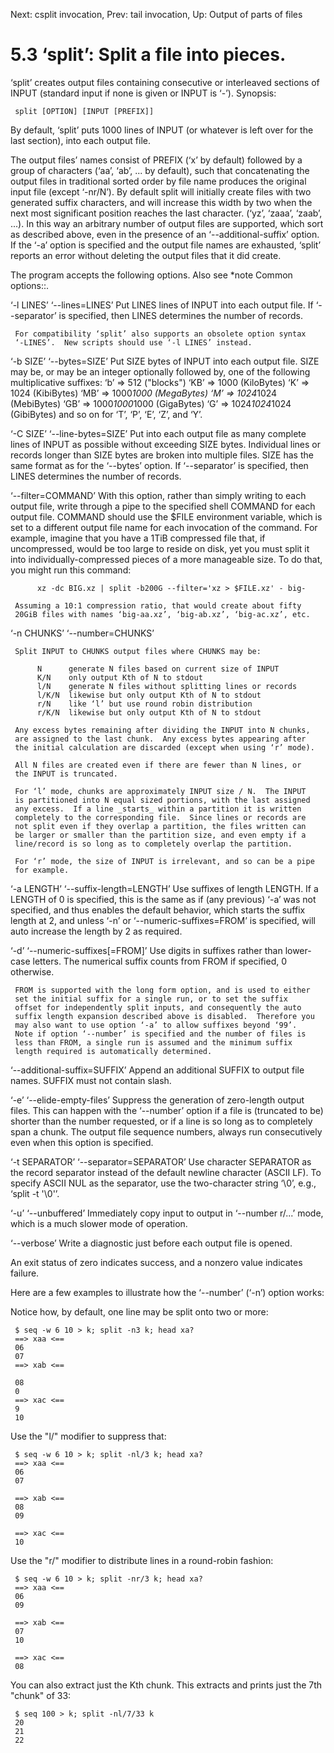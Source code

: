 Next: csplit invocation,  Prev: tail invocation,  Up: Output of parts of files

5.3 ‘split’: Split a file into pieces.
======================================

‘split’ creates output files containing consecutive or interleaved
sections of INPUT (standard input if none is given or INPUT is ‘-’).
Synopsis:

     split [OPTION] [INPUT [PREFIX]]

   By default, ‘split’ puts 1000 lines of INPUT (or whatever is left
over for the last section), into each output file.

   The output files’ names consist of PREFIX (‘x’ by default) followed
by a group of characters (‘aa’, ‘ab’, ... by default), such that
concatenating the output files in traditional sorted order by file name
produces the original input file (except ‘-nr/N’).  By default split
will initially create files with two generated suffix characters, and
will increase this width by two when the next most significant position
reaches the last character.  (‘yz’, ‘zaaa’, ‘zaab’, ...).  In this way
an arbitrary number of output files are supported, which sort as
described above, even in the presence of an ‘--additional-suffix’
option.  If the ‘-a’ option is specified and the output file names are
exhausted, ‘split’ reports an error without deleting the output files
that it did create.

   The program accepts the following options.  Also see *note Common
options::.

‘-l LINES’
‘--lines=LINES’
     Put LINES lines of INPUT into each output file.  If ‘--separator’
     is specified, then LINES determines the number of records.

     For compatibility ‘split’ also supports an obsolete option syntax
     ‘-LINES’.  New scripts should use ‘-l LINES’ instead.

‘-b SIZE’
‘--bytes=SIZE’
     Put SIZE bytes of INPUT into each output file.  SIZE may be, or may
     be an integer optionally followed by, one of the following
     multiplicative suffixes:
          ‘b’  =>            512 ("blocks")
          ‘KB’ =>           1000 (KiloBytes)
          ‘K’  =>           1024 (KibiBytes)
          ‘MB’ =>      1000*1000 (MegaBytes)
          ‘M’  =>      1024*1024 (MebiBytes)
          ‘GB’ => 1000*1000*1000 (GigaBytes)
          ‘G’  => 1024*1024*1024 (GibiBytes)
     and so on for ‘T’, ‘P’, ‘E’, ‘Z’, and ‘Y’.

‘-C SIZE’
‘--line-bytes=SIZE’
     Put into each output file as many complete lines of INPUT as
     possible without exceeding SIZE bytes.  Individual lines or records
     longer than SIZE bytes are broken into multiple files.  SIZE has
     the same format as for the ‘--bytes’ option.  If ‘--separator’ is
     specified, then LINES determines the number of records.

‘--filter=COMMAND’
     With this option, rather than simply writing to each output file,
     write through a pipe to the specified shell COMMAND for each output
     file.  COMMAND should use the $FILE environment variable, which is
     set to a different output file name for each invocation of the
     command.  For example, imagine that you have a 1TiB compressed file
     that, if uncompressed, would be too large to reside on disk, yet
     you must split it into individually-compressed pieces of a more
     manageable size.  To do that, you might run this command:

          xz -dc BIG.xz | split -b200G --filter='xz > $FILE.xz' - big-

     Assuming a 10:1 compression ratio, that would create about fifty
     20GiB files with names ‘big-aa.xz’, ‘big-ab.xz’, ‘big-ac.xz’, etc.

‘-n CHUNKS’
‘--number=CHUNKS’

     Split INPUT to CHUNKS output files where CHUNKS may be:

          N      generate N files based on current size of INPUT
          K/N    only output Kth of N to stdout
          l/N    generate N files without splitting lines or records
          l/K/N  likewise but only output Kth of N to stdout
          r/N    like ‘l’ but use round robin distribution
          r/K/N  likewise but only output Kth of N to stdout

     Any excess bytes remaining after dividing the INPUT into N chunks,
     are assigned to the last chunk.  Any excess bytes appearing after
     the initial calculation are discarded (except when using ‘r’ mode).

     All N files are created even if there are fewer than N lines, or
     the INPUT is truncated.

     For ‘l’ mode, chunks are approximately INPUT size / N.  The INPUT
     is partitioned into N equal sized portions, with the last assigned
     any excess.  If a line _starts_ within a partition it is written
     completely to the corresponding file.  Since lines or records are
     not split even if they overlap a partition, the files written can
     be larger or smaller than the partition size, and even empty if a
     line/record is so long as to completely overlap the partition.

     For ‘r’ mode, the size of INPUT is irrelevant, and so can be a pipe
     for example.

‘-a LENGTH’
‘--suffix-length=LENGTH’
     Use suffixes of length LENGTH.  If a LENGTH of 0 is specified, this
     is the same as if (any previous) ‘-a’ was not specified, and thus
     enables the default behavior, which starts the suffix length at 2,
     and unless ‘-n’ or ‘--numeric-suffixes=FROM’ is specified, will
     auto increase the length by 2 as required.

‘-d’
‘--numeric-suffixes[=FROM]’
     Use digits in suffixes rather than lower-case letters.  The
     numerical suffix counts from FROM if specified, 0 otherwise.

     FROM is supported with the long form option, and is used to either
     set the initial suffix for a single run, or to set the suffix
     offset for independently split inputs, and consequently the auto
     suffix length expansion described above is disabled.  Therefore you
     may also want to use option ‘-a’ to allow suffixes beyond ‘99’.
     Note if option ‘--number’ is specified and the number of files is
     less than FROM, a single run is assumed and the minimum suffix
     length required is automatically determined.

‘--additional-suffix=SUFFIX’
     Append an additional SUFFIX to output file names.  SUFFIX must not
     contain slash.

‘-e’
‘--elide-empty-files’
     Suppress the generation of zero-length output files.  This can
     happen with the ‘--number’ option if a file is (truncated to be)
     shorter than the number requested, or if a line is so long as to
     completely span a chunk.  The output file sequence numbers, always
     run consecutively even when this option is specified.

‘-t SEPARATOR’
‘--separator=SEPARATOR’
     Use character SEPARATOR as the record separator instead of the
     default newline character (ASCII LF). To specify ASCII NUL as the
     separator, use the two-character string ‘\0’, e.g., ‘split -t
     '\0'’.

‘-u’
‘--unbuffered’
     Immediately copy input to output in ‘--number r/...’ mode, which is
     a much slower mode of operation.

‘--verbose’
     Write a diagnostic just before each output file is opened.

   An exit status of zero indicates success, and a nonzero value
indicates failure.

   Here are a few examples to illustrate how the ‘--number’ (‘-n’)
option works:

   Notice how, by default, one line may be split onto two or more:

     $ seq -w 6 10 > k; split -n3 k; head xa?
     ==> xaa <==
     06
     07
     ==> xab <==

     08
     0
     ==> xac <==
     9
     10

   Use the "l/" modifier to suppress that:

     $ seq -w 6 10 > k; split -nl/3 k; head xa?
     ==> xaa <==
     06
     07

     ==> xab <==
     08
     09

     ==> xac <==
     10

   Use the "r/" modifier to distribute lines in a round-robin fashion:

     $ seq -w 6 10 > k; split -nr/3 k; head xa?
     ==> xaa <==
     06
     09

     ==> xab <==
     07
     10

     ==> xac <==
     08

   You can also extract just the Kth chunk.  This extracts and prints
just the 7th "chunk" of 33:

     $ seq 100 > k; split -nl/7/33 k
     20
     21
     22

